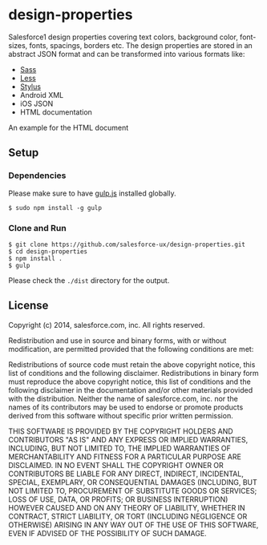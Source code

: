 design-properties
=================

Salesforce1 design properties covering text colors, background color, font-sizes, fonts, spacings, borders etc.
The design properties are stored in an abstract JSON format and can be transformed into various formats like:
- [Sass](http://sass-lang.com/)
- [Less](http://lesscss.org/)
- [Stylus](http://learnboost.github.io/stylus/)
- Android XML
- iOS JSON
- HTML documentation

An example for the HTML document

## Setup

### Dependencies

Please make sure to have [gulp.js](http://gulpjs.com/) installed globally.

    $ sudo npm install -g gulp

### Clone and Run

    $ git clone https://github.com/salesforce-ux/design-properties.git
    $ cd design-properties
    $ npm install .
    $ gulp

Please check the `./dist` directory for the output.

## License

Copyright (c) 2014, salesforce.com, inc. All rights reserved.

Redistribution and use in source and binary forms, with or without modification, are permitted provided that the following conditions are met:

Redistributions of source code must retain the above copyright notice, this list of conditions and the following disclaimer.
Redistributions in binary form must reproduce the above copyright notice, this list of conditions and the following disclaimer in the documentation and/or other materials provided with the distribution.
Neither the name of salesforce.com, inc. nor the names of its contributors may be used to endorse or promote products derived from this software without specific prior written permission.

THIS SOFTWARE IS PROVIDED BY THE COPYRIGHT HOLDERS AND CONTRIBUTORS "AS IS" AND ANY EXPRESS OR IMPLIED WARRANTIES, INCLUDING, BUT NOT LIMITED TO, THE IMPLIED WARRANTIES OF MERCHANTABILITY AND FITNESS FOR A PARTICULAR PURPOSE ARE DISCLAIMED. IN NO EVENT SHALL THE COPYRIGHT OWNER OR CONTRIBUTORS BE LIABLE FOR ANY DIRECT, INDIRECT, INCIDENTAL, SPECIAL, EXEMPLARY, OR CONSEQUENTIAL DAMAGES (INCLUDING, BUT NOT LIMITED TO, PROCUREMENT OF SUBSTITUTE GOODS OR SERVICES; LOSS OF USE, DATA, OR PROFITS; OR BUSINESS INTERRUPTION) HOWEVER CAUSED AND ON ANY THEORY OF LIABILITY, WHETHER IN CONTRACT, STRICT LIABILITY, OR TORT (INCLUDING NEGLIGENCE OR OTHERWISE) ARISING IN ANY WAY OUT OF THE USE OF THIS SOFTWARE, EVEN IF ADVISED OF THE POSSIBILITY OF SUCH DAMAGE.
